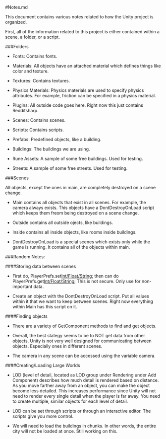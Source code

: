#Notes.md

This document contains various notes related to how the Unity project is organized.

First, all of the information related to this project is either contained within a scene, a folder, or a script.

###Folders

 - Fonts: Contains fonts.
 
 - Materials: All objects have an attached material which defines things like color and texture.
 
 - Textures: Contains textures.
 
 - Physics Materials: Physics materials are used to specify physics attributes. For example, friction can be specified in a physics material.
 
 - Plugins: All outside code goes here. Right now this just contains Redditsharp.
 
 - Scenes: Contains scenes.
 
 - Scripts: Contains scripts.
 
 - Prefabs: Predefined objects, like a building.
 
 - Buildings: The buildings we are using.
 
 - Rune Assets: A sample of some free buildings. Used for testing.
 
 - Streets: A sample of some free streets. Used for testing.

###Scenes

 All objects, except the ones in main, are completely destroyed on a scene change.
 
 - Main contains all objects that exist in all scenes. For example, the camera always exists. This objects have a DontDestroyOnLoad script which keeps them freom being destroyed on a scene change.
 
 - Outside contains all outside ojects, like buildings.
 
 - Inside contains all inside objects, like rooms inside buildings.
 
 - DontDestroyOnLoad is a special scenes which exists only while the game is running. It contains all of the objects within main.
 
 
###Random Notes:

####Storing data between scenes
 
 - First do, PlayerPrefs.set[Int/Float/String]("name","object"); then can do PlayerPrefs.get[Int/Float/String]("name); This is not secure. Only use for non-important data.

 - Create an object with the DontDestroyOnLoad script. Put all values within it that we want to keep between scenes. Right now everything within Main has this script on it.
 
####Finding objects

 - There are a variety of GetComponent methods to find and get objects. 
 
  - Overall, the best stategy seems to be to NOT get data from other objects. Unity is not very well designed for communicating between objects. Especially ones in different scenes.
  
  - The camera in any scene can be accessed using the variable camera.
  
####Creating/Loading Large Worlds

 - LOD (level of detail, located as LOD group under Rendering under Add Component) describes how much detail is rendered based on distance. As you move farther away from an object, you can make the object become less detailed. This increases performance since Unity will not need to render every single detail when the player is far away. You need to create multiple, similar objects for each level of detail.
 
 - LOD can be set through scripts or through an interactive editor. The scripts give you more control.
 
 - We will need to load the buildings in chunks. In other words, the entire city will not be loaded at once. Still working on this.
